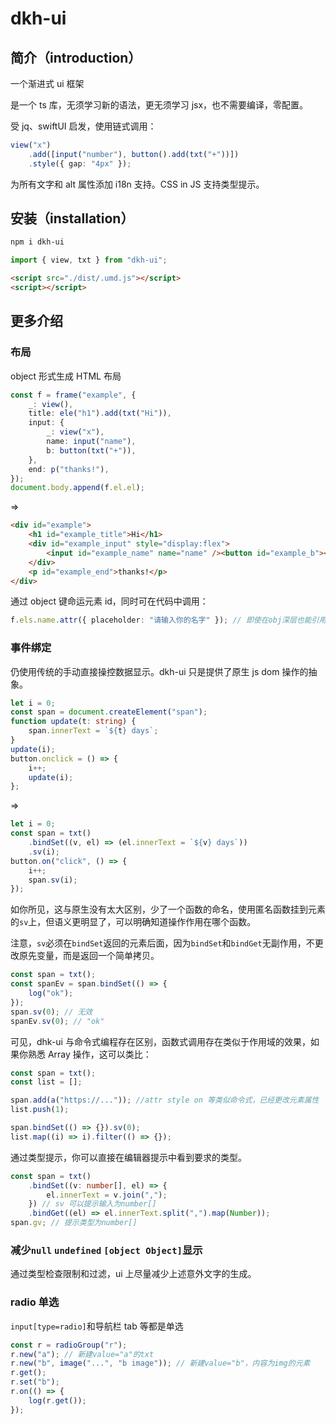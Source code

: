 # dkh-ui

## 简介（introduction）

一个渐进式 ui 框架

是一个 ts 库，无须学习新的语法，更无须学习 jsx，也不需要编译，零配置。

受 jq、swiftUI 启发，使用链式调用：

```ts
view("x")
    .add([input("number"), button().add(txt("+"))])
    .style({ gap: "4px" });
```

为所有文字和 alt 属性添加 i18n 支持。CSS in JS 支持类型提示。

## 安装（installation）

```bash
npm i dkh-ui
```

```js
import { view, txt } from "dkh-ui";
```

```html
<script src="./dist/.umd.js"></script>
<script></script>
```

## 更多介绍

### 布局

object 形式生成 HTML 布局

```ts
const f = frame("example", {
    _: view(),
    title: ele("h1").add(txt("Hi")),
    input: {
        _: view("x"),
        name: input("name"),
        b: button(txt("+")),
    },
    end: p("thanks!"),
});
document.body.append(f.el.el);
```

=>

```html
<div id="example">
    <h1 id="example_title">Hi</h1>
    <div id="example_input" style="display:flex">
        <input id="example_name" name="name" /><button id="example_b"><span>+</span></button>
    </div>
    <p id="example_end">thanks!</p>
</div>
```

通过 object 键命运元素 id，同时可在代码中调用：

```ts
f.els.name.attr({ placeholder: "请输入你的名字" }); // 即使在obj深层也能引用，支持ts类型提示
```

### 事件绑定

仍使用传统的手动直接操控数据显示。dkh-ui 只是提供了原生 js dom 操作的抽象。

```ts
let i = 0;
const span = document.createElement("span");
function update(t: string) {
    span.innerText = `${t} days`;
}
update(i);
button.onclick = () => {
    i++;
    update(i);
};
```

=>

```ts
let i = 0;
const span = txt()
    .bindSet((v, el) => (el.innerText = `${v} days`))
    .sv(i);
button.on("click", () => {
    i++;
    span.sv(i);
});
```

如你所见，这与原生没有太大区别，少了一个函数的命名，使用匿名函数挂到元素的`sv`上，但语义更明显了，可以明确知道操作作用在哪个函数。

注意，`sv`必须在`bindSet`返回的元素后面，因为`bindSet`和`bindGet`无副作用，不更改原先变量，而是返回一个简单拷贝。

```ts
const span = txt();
const spanEv = span.bindSet(() => {
    log("ok");
});
span.sv(0); // 无效
spanEv.sv(0); // "ok"
```

可见，dhk-ui 与命令式编程存在区别，函数式调用存在类似于作用域的效果，如果你熟悉 Array 操作，这可以类比：

```ts
const span = txt();
const list = [];

span.add(a("https://...")); //attr style on 等类似命令式，已经更改元素属性
list.push(1);

span.bindSet(() => {}).sv(0);
list.map((i) => i).filter(() => {});
```

通过类型提示，你可以直接在编辑器提示中看到要求的类型。

```ts
const span = txt()
    .bindSet((v: number[], el) => {
        el.innerText = v.join(",");
    }) // sv 可以提示输入为number[]
    .bindGet((el) => el.innerText.split(",").map(Number));
span.gv; // 提示类型为number[]
```

### 减少`null` `undefined` `[object Object]`显示

通过类型检查限制和过滤，ui 上尽量减少上述意外文字的生成。

### radio 单选

`input[type=radio]`和导航栏 tab 等都是单选

```ts
const r = radioGroup("r");
r.new("a"); // 新建value="a"的txt
r.new("b", image("...", "b image")); // 新建value="b"，内容为img的元素
r.get();
r.set("b");
r.on(() => {
    log(r.get());
});
```
